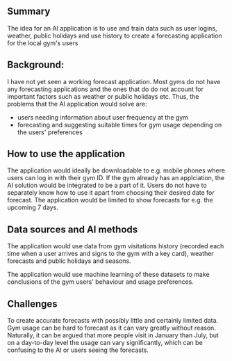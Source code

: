 ## Summary
The idea for an AI application is to use and train data such as user logins, weather, public holidays and use history to create a forecasting application for the local gym's users

## Background:
I have not yet seen a working forecast application. Most gyms do not have any forecasting applications and the ones that do do not account for important factors such as weather or public holidays etc. Thus, the problems that the AI application would solve are:

* users needing information about user frequency at the gym
* forecasting and suggesting suitable times for gym usage depending on the users' preferences

## How to use the application
The application would ideally be downloadable to e.g. mobile phones where users can log in with their gym ID. If the gym already has an applciation, the AI solution would be integrated to be a part of it. Users do not have to separately know how to use it apart from choosing their desired date for forecast. The application would be limited to show forecasts for e.g. the upcoming 7 days.

## Data sources and AI methods
The application would use data from gym visitations history (recorded each time when a user arrives and signs to the gym with a key card), weather forecasts and public holidays and seasons.

The application would use machine learning of these datasets to make conclusions of the gym users' behaviour and usage preferences.

## Challenges
To create accurate forecasts with possibly little and certainly limited data. Gym usage can be hard to forecast as it can vary greatly without reason. Naturally, it can be argued that more people visit in January than July, but on a day-to-day level the usage can vary significantly, which can be confusing to the AI or users seeing the forecasts.
